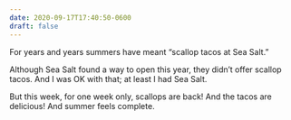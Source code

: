 ```yaml
---
date: 2020-09-17T17:40:50-0600
draft: false
---
```




For years and years summers have meant “scallop tacos at Sea Salt.”

Although Sea Salt found a way to open this year, they didn’t offer scallop tacos. And I was OK with that; at least I had Sea Salt.

But this week, for one week only, scallops are back! And the tacos are delicious! And summer feels complete.



